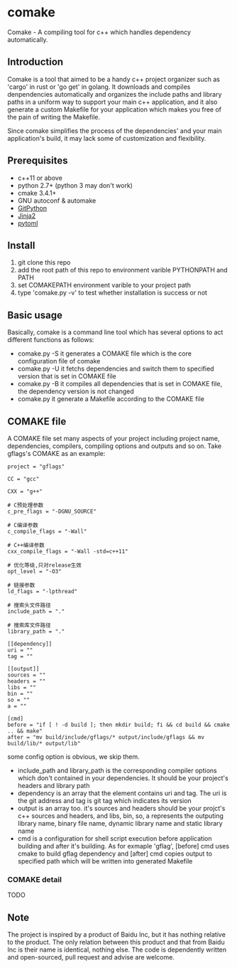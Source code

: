 # comake
Comake - A compiling tool for c++ which handles dependency automatically.

## Introduction
Comake is a tool that aimed to be a handy c++ project organizer such as 'cargo' in rust or 'go get' in golang. It downloads and compiles 
denpendencies automatically and organizes the include paths and library paths in a uniform way to support your main c++ application, and
it also generate a custom Makefile for your application which makes you free of the pain of writing the Makefile.

Since comake simplifies the process of the dependencies' and your main application's build, it may lack some of customization and flexibility.

## Prerequisites
* c++11 or above
* python 2.7+ (python 3 may don't work)
* cmake 3.4.1+
* GNU autoconf & automake
* [GitPython](https://github.com/gitpython-developers/GitPython)
* [Jinja2](http://jinja.pocoo.org/)
* [pytoml](https://github.com/avakar/pytoml)

## Install
1. git clone this repo
2. add the root path of this repo to environment varible PYTHONPATH and PATH
3. set COMAKEPATH environment varible to your project path
4. type 'comake.py -v' to test whether installation is success or not

## Basic usage
Basically, comake is a command line tool which has several options to act different functions as follows:

* comake.py -S
it generates a COMAKE file which is the core configuration file of comake
* comake.py -U
it fetchs dependencies and switch them to specified version that is set in COMAKE file
* comake.py -B
it compiles all dependencies that is set in COMAKE file, the dependency version is not changed
* comake.py
it generate a Makefile according to the COMAKE file

## COMAKE file
A COMAKE file set many aspects of your project including project name, dependencies, compilers, compiling options and outputs and so on.
Take gflags's COMAKE as an example:
```
project = "gflags"

CC = "gcc"

CXX = "g++"

# C预处理参数
c_pre_flags = "-DGNU_SOURCE"

# C编译参数
c_compile_flags = "-Wall"

# C++编译参数
cxx_compile_flags = "-Wall -std=c++11"

# 优化等级,只对release生效
opt_level = "-O3"

# 链接参数
ld_flags = "-lpthread"

# 搜索头文件路径
include_path = "."

# 搜索库文件路径
library_path = "."

[[dependency]]
uri = ""
tag = ""

[[output]]
sources = ""
headers = ""
libs = ""
bin = ""
so = ""
a = ""

[cmd]
before = "if [ ! -d build ]; then mkdir build; fi && cd build && cmake .. && make"
after = "mv build/include/gflags/* output/include/gflags && mv build/lib/* output/lib"
```
some config option is obvious, we skip them. 
* include_path and library_path is the corresponding compiler options which don't contained in your dependencies. It should be your project's headers and library path
* dependency is an array that the element contains uri and tag. The uri is the git address and tag is git tag which indicates its version
* output is an array too. it's sources and headers should be your projct's c++ sources and headers, and libs, bin, so, a represents the outputing
library name, binary file name, dynamic library name and static library name
* cmd is a configuration for shell script execution before application building and after it's building.
As for exmaple 'gflag', [before] cmd uses cmake to build gflag dependency and [after] cmd copies output to specified path which will be written
into generated Makefile

### COMAKE detail
TODO

## Note
The project is inspired by a product of Baidu Inc, but it has nothing relative to the product. The only relation between this product and that from
Baidu Inc is their name is identical, nothing else. The code is dependently written and open-sourced, pull request and advise are welcome.
